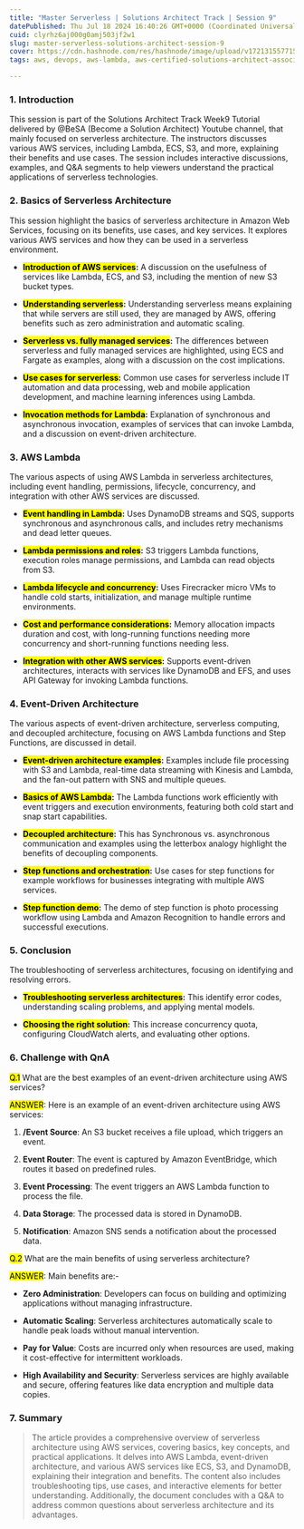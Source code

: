 ```yaml
---
title: "Master Serverless | Solutions Architect Track | Session 9"
datePublished: Thu Jul 18 2024 16:40:26 GMT+0000 (Coordinated Universal Time)
cuid: clyrhz6aj000g0amj503jf2w1
slug: master-serverless-solutions-architect-session-9
cover: https://cdn.hashnode.com/res/hashnode/image/upload/v1721315577153/aec2c80d-e9e1-46a4-b306-72bb43cf2df8.jpeg
tags: aws, devops, aws-lambda, aws-certified-solutions-architect-associate, devops-articles, devops-journey

---
```


### 1\. Introduction

This session is part of the Solutions Architect Track Week9 Tutorial delivered by @BeSA (Become a Solution Architect) Youtube channel, that mainly focused on serverless architecture. The instructors discusses various AWS services, including Lambda, ECS, S3, and more, explaining their benefits and use cases. The session includes interactive discussions, examples, and Q&A segments to help viewers understand the practical applications of serverless technologies.

### 2\. Basics of Serverless Architecture

This session highlight the basics of serverless architecture in Amazon Web Services, focusing on its benefits, use cases, and key services. It explores various AWS services and how they can be used in a serverless environment.

* **<mark>Introduction of AWS services</mark>:** A discussion on the usefulness of services like Lambda, ECS, and S3, including the mention of new S3 bucket types.
    
* **<mark>Understanding serverless</mark>:** Understanding serverless means explaining that while servers are still used, they are managed by AWS, offering benefits such as zero administration and automatic scaling.
    
* **<mark>Serverless vs. fully managed services</mark>:** The differences between serverless and fully managed services are highlighted, using ECS and Fargate as examples, along with a discussion on the cost implications.
    
* **<mark>Use cases for serverless</mark>:** Common use cases for serverless include IT automation and data processing, web and mobile application development, and machine learning inferences using Lambda.
    
* **<mark>Invocation methods for Lambda</mark>:** Explanation of synchronous and asynchronous invocation, examples of services that can invoke Lambda, and a discussion on event-driven architecture.
    

### 3\. AWS Lambda

The various aspects of using AWS Lambda in serverless architectures, including event handling, permissions, lifecycle, concurrency, and integration with other AWS services are discussed.

* **<mark>Event handling in Lambda</mark>:** Uses DynamoDB streams and SQS, supports synchronous and asynchronous calls, and includes retry mechanisms and dead letter queues.
    
* **<mark>Lambda permissions and roles</mark>:** S3 triggers Lambda functions, execution roles manage permissions, and Lambda can read objects from S3.
    
* **<mark>Lambda lifecycle and concurrency</mark>:** Uses Firecracker micro VMs to handle cold starts, initialization, and manage multiple runtime environments.
    
* **<mark>Cost and performance considerations</mark>:** Memory allocation impacts duration and cost, with long-running functions needing more concurrency and short-running functions needing less.
    
* **<mark>Integration with other AWS services</mark>:** Supports event-driven architectures, interacts with services like DynamoDB and EFS, and uses API Gateway for invoking Lambda functions.
    

### 4\. Event-Driven Architecture

The various aspects of event-driven architecture, serverless computing, and decoupled architecture, focusing on AWS Lambda functions and Step Functions, are discussed in detail.

* **<mark>Event-driven architecture examples</mark>:** Examples include file processing with S3 and Lambda, real-time data streaming with Kinesis and Lambda, and the fan-out pattern with SNS and multiple queues.
    
* **<mark>Basics of AWS Lambda</mark>:** The Lambda functions work efficiently with event triggers and execution environments, featuring both cold start and snap start capabilities.
    
* **<mark>Decoupled architecture</mark>:** This has Synchronous vs. asynchronous communication and examples using the letterbox analogy highlight the benefits of decoupling components.
    
* **<mark>Step functions and orchestration</mark>:** Use cases for step functions for example workflows for businesses integrating with multiple AWS services.
    
* **<mark>Step function demo</mark>:** The demo of step function is photo processing workflow using Lambda and Amazon Recognition to handle errors and successful executions.
    

### 5\. Conclusion

The troubleshooting of serverless architectures, focusing on identifying and resolving errors.

* **<mark>Troubleshooting serverless architectures</mark>:** This identify error codes, understanding scaling problems, and applying mental models.
    
* **<mark>Choosing the right solution</mark>:** This increase concurrency quota, configuring CloudWatch alerts, and evaluating other options.
    

### 6\. Challenge with QnA

<mark>Q.1</mark> What are the best examples of an event-driven architecture using AWS services?

<mark>ANSWER</mark>: Here is an example of an event-driven architecture using AWS services:

1. **/Event Source**: An S3 bucket receives a file upload, which triggers an event.
    
2. **Event Router**: The event is captured by Amazon EventBridge, which routes it based on predefined rules.
    
3. **Event Processing**: The event triggers an AWS Lambda function to process the file.
    
4. **Data Storage**: The processed data is stored in DynamoDB.
    
5. **Notification**: Amazon SNS sends a notification about the processed data.
    

<mark>Q.2</mark> What are the main benefits of using serverless architecture?

<mark>ANSWER</mark>: Main benefits are:-

* **Zero Administration**: Developers can focus on building and optimizing applications without managing infrastructure.
    
* **Automatic Scaling**: Serverless architectures automatically scale to handle peak loads without manual intervention.
    
* **Pay for Value**: Costs are incurred only when resources are used, making it cost-effective for intermittent workloads.
    
* **High Availability and Security**: Serverless services are highly available and secure, offering features like data encryption and multiple data copies.
    

### 7\. Summary

> The article provides a comprehensive overview of serverless architecture using AWS services, covering basics, key concepts, and practical applications. It delves into AWS Lambda, event-driven architecture, and various AWS services like ECS, S3, and DynamoDB, explaining their integration and benefits. The content also includes troubleshooting tips, use cases, and interactive elements for better understanding. Additionally, the document concludes with a Q&A to address common questions about serverless architecture and its advantages.